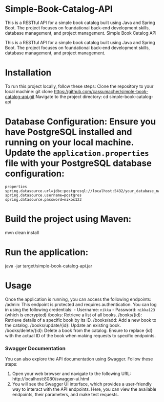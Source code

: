 # Simple-Book-Catalog-API
This is a RESTful API for a simple book catalog built using Java and Spring Boot.
The project focuses on foundational back-end development skills, database management, and project management.
Simple Book Catalog API

This is a RESTful API for a simple book catalog built using Java and Spring Boot. The project focuses on foundational back-end development skills, database management, and project management.

# Installation

To run this project locally, follow these steps:
Clone the repository to your local machine:
git clone https://github.com/cassumacher/simple-book-catalog-api.git
Navigate to the project directory:
cd simple-book-catalog-api

# Database Configuration: Ensure you have PostgreSQL installed and running on your local machine. Update the `application.properties` file with your PostgreSQL database configuration:

    properties
    spring.datasource.url=jdbc:postgresql://localhost:5432/your_database_name
    spring.datasource.username=postgres
    spring.datasource.password=nikos123
    
# Build the project using Maven:

mvn clean install

# Run the application:
java -jar target/simple-book-catalog-api.jar

# Usage

Once the application is running, you can access the following endpoints:
        /admin: This endpoint is protected and requires authentication. You can log in using the following credentials:
            - Username: `nikka`
            - Password: `nikka123` (which is encrypted)
        /books: Retrieve a list of all books.
        /books/{id}: Retrieve details of a specific book by its ID.
        /books/add: Add a new book to the catalog.
        /books/update/{id}: Update an existing book.
        /books/delete/{id}: Delete a book from the catalog.
    Ensure to replace {id} with the actual ID of the book when making requests to specific endpoints.

### Swagger Documentation

You can also explore the API documentation using Swagger. Follow these steps:

1. Open your web browser and navigate to the following URL:    
    http://localhost:8080/swagger-ui.html
2. You will see the Swagger UI interface, which provides a user-friendly way to interact with the API endpoints.
 Here, you can view the available endpoints, their parameters, and make test requests.

